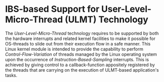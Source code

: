 # IBS-based Support for User-Level-Micro-Thread (ULMT) Technology
The *User-Level-Micro-Thread* technology requires to be supported by both the hardware interrupts and related kernel facilities to make it possible for OS-threads to slide out from their execution flow in a safe manner. This Linux kernel module is intended to provide the capability to perform *Control-Flow-Variation* of threads managed by the Linux operating system upon the occurrence of *Instruction-Based-Sampling* interrupts. This is achieved by giving control to a callback-function appositely registered by the threads that are carrying on the execution of ULMT-based application's tasks.
